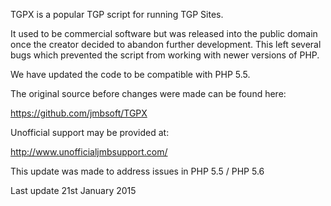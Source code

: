 TGPX is a popular TGP script for running TGP Sites.

It used to be commercial software but was released into the public domain once the creator
decided to abandon further development. This left several bugs which prevented the script
from working with newer versions of PHP. 

We have updated the code to be compatible with PHP 5.5.

The original source before changes were made can be found here:

https://github.com/jmbsoft/TGPX

Unofficial support may be provided at:

http://www.unofficialjmbsupport.com/

This update was made to address issues in PHP 5.5 / PHP 5.6

Last update 21st January 2015

